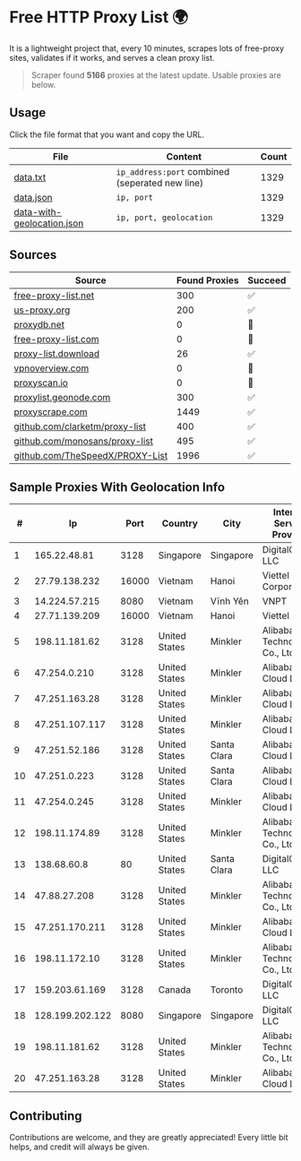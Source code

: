 
# Free HTTP Proxy List 🌍

It is a lightweight project that, every 10 minutes, scrapes lots of free-proxy sites, validates if it works, and serves a clean proxy list.


> Scraper found **5166** proxies at the latest update. Usable proxies are below.

## Usage

Click the file format that you want and copy the URL.


|File|Content|Count|
|----|-------|-----|
|[data.txt](https://raw.githubusercontent.com/themiralay/Proxy-List-World/master/data.txt)|`ip_address:port` combined (seperated new line)|1329|
|[data.json](https://raw.githubusercontent.com/themiralay/Proxy-List-World/master/data.json)|`ip, port`|1329|
|[data-with-geolocation.json](https://raw.githubusercontent.com/themiralay/Proxy-List-World/master/data-with-geolocation.json)|`ip, port, geolocation`|1329|

## Sources

|Source|Found Proxies|Succeed|
|------|-------------|-------|
|[free-proxy-list.net](https://free-proxy-list.net)|300|✅|
|[us-proxy.org](https://www.us-proxy.org)|200|✅|
|[proxydb.net](http://proxydb.net)|0|🚫|
|[free-proxy-list.com](https://free-proxy-list.com/?page=&port=&type%5B%5D=http&type%5B%5D=https&up_time=0&search=Search)|0|🚫|
|[proxy-list.download](https://www.proxy-list.download/HTTP)|26|✅|
|[vpnoverview.com](https://vpnoverview.com/privacy/anonymous-browsing/free-proxy-servers)|0|🚫|
|[proxyscan.io](https://www.proxyscan.io)|0|🚫|
|[proxylist.geonode.com](https://proxylist.geonode.com/api/proxy-list?limit=300&page=1&sort_by=lastChecked&sort_type=desc&protocols=http,https)|300|✅|
|[proxyscrape.com](https://api.proxyscrape.com/v2/?request=displayproxies&protocol=http&timeout=10000&country=all&ssl=all&anonymity=all)|1449|✅|
|[github.com/clarketm/proxy-list](https://raw.githubusercontent.com/clarketm/proxy-list/master/proxy-list-raw.txt)|400|✅|
|[github.com/monosans/proxy-list](https://raw.githubusercontent.com/monosans/proxy-list/main/proxies/http.txt)|495|✅|
|[github.com/TheSpeedX/PROXY-List](https://raw.githubusercontent.com/TheSpeedX/PROXY-List/master/http.txt)|1996|✅|


## Sample Proxies With Geolocation Info

|#|Ip|Port|Country|City|Internet Service Provider|
|-|--|----|-------|----|-------------------------|
|1|165.22.48.81|3128|Singapore|Singapore|DigitalOcean, LLC|
|2|27.79.138.232|16000|Vietnam|Hanoi|Viettel Corporation|
|3|14.224.57.215|8080|Vietnam|Vĩnh Yên|VNPT|
|4|27.71.139.209|16000|Vietnam|Hanoi|Viettel Group|
|5|198.11.181.62|3128|United States|Minkler|Alibaba (US) Technology Co., Ltd.|
|6|47.254.0.210|3128|United States|Minkler|Alibaba Cloud LLC|
|7|47.251.163.28|3128|United States|Minkler|Alibaba Cloud LLC|
|8|47.251.107.117|3128|United States|Minkler|Alibaba Cloud LLC|
|9|47.251.52.186|3128|United States|Santa Clara|Alibaba Cloud LLC|
|10|47.251.0.223|3128|United States|Santa Clara|Alibaba Cloud LLC|
|11|47.254.0.245|3128|United States|Minkler|Alibaba Cloud LLC|
|12|198.11.174.89|3128|United States|Minkler|Alibaba (US) Technology Co., Ltd.|
|13|138.68.60.8|80|United States|Santa Clara|DigitalOcean, LLC|
|14|47.88.27.208|3128|United States|Minkler|Alibaba (US) Technology Co., Ltd.|
|15|47.251.170.211|3128|United States|Minkler|Alibaba Cloud LLC|
|16|198.11.172.10|3128|United States|Minkler|Alibaba (US) Technology Co., Ltd.|
|17|159.203.61.169|3128|Canada|Toronto|DigitalOcean, LLC|
|18|128.199.202.122|8080|Singapore|Singapore|DigitalOcean, LLC|
|19|198.11.181.62|3128|United States|Minkler|Alibaba (US) Technology Co., Ltd.|
|20|47.251.163.28|3128|United States|Minkler|Alibaba Cloud LLC|



## Contributing

Contributions are welcome, and they are greatly appreciated! Every
little bit helps, and credit will always be given.

